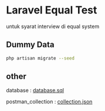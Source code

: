 # Laravel Equal Test

untuk syarat interview di equal system

## Dummy Data

```bash
php artisan migrate --seed
```

## other

database : [database.sql](https://raw.githubusercontent.com/ajikamaludin/laravel-equal-test/main/database.sql)

postman_collection : [collection.json](https://raw.githubusercontent.com/ajikamaludin/laravel-equal-test/main/collection.json)
